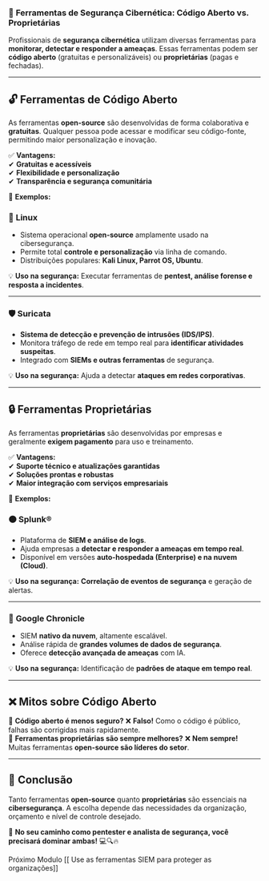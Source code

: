 ### 🔐 **Ferramentas de Segurança Cibernética: Código Aberto vs. Proprietárias**

Profissionais de **segurança cibernética** utilizam diversas ferramentas para **monitorar, detectar e responder a ameaças**. Essas ferramentas podem ser **código aberto** (gratuitas e personalizáveis) ou **proprietárias** (pagas e fechadas).

---

## 🔓 **Ferramentas de Código Aberto**

As ferramentas **open-source** são desenvolvidas de forma colaborativa e **gratuitas**. Qualquer pessoa pode acessar e modificar seu código-fonte, permitindo maior personalização e inovação.

✅ **Vantagens:**  
✔ **Gratuitas e acessíveis**  
✔ **Flexibilidade e personalização**  
✔ **Transparência e segurança comunitária**

🚀 **Exemplos:**

### 🐧 **Linux**

- Sistema operacional **open-source** amplamente usado na cibersegurança.
- Permite total **controle e personalização** via linha de comando.
- Distribuições populares: **Kali Linux, Parrot OS, Ubuntu**.

💡 **Uso na segurança:** Executar ferramentas de **pentest, análise forense e resposta a incidentes**.

---

### 🛡 **Suricata**

- **Sistema de detecção e prevenção de intrusões (IDS/IPS)**.
- Monitora tráfego de rede em tempo real para **identificar atividades suspeitas**.
- Integrado com **SIEMs e outras ferramentas** de segurança.

💡 **Uso na segurança:** Ajuda a detectar **ataques em redes corporativas**.

---

## 🔒 **Ferramentas Proprietárias**

As ferramentas **proprietárias** são desenvolvidas por empresas e geralmente **exigem pagamento** para uso e treinamento.

✅ **Vantagens:**  
✔ **Suporte técnico e atualizações garantidas**  
✔ **Soluções prontas e robustas**  
✔ **Maior integração com serviços empresariais**

🚀 **Exemplos:**

### 🟠 **Splunk®**

- Plataforma de **SIEM e análise de logs**.
- Ajuda empresas a **detectar e responder a ameaças em tempo real**.
- Disponível em versões **auto-hospedada (Enterprise) e na nuvem (Cloud)**.

💡 **Uso na segurança:** **Correlação de eventos de segurança** e geração de alertas.

---

### 🔵 **Google Chronicle**

- SIEM **nativo da nuvem**, altamente escalável.
- Análise rápida de **grandes volumes de dados de segurança**.
- Oferece **detecção avançada de ameaças** com IA.

💡 **Uso na segurança:** Identificação de **padrões de ataque em tempo real**.

---

## ❌ **Mitos sobre Código Aberto**

🔹 **Código aberto é menos seguro?** ❌ **Falso!** Como o código é público, falhas são corrigidas mais rapidamente.  
🔹 **Ferramentas proprietárias são sempre melhores?** ❌ **Nem sempre!** Muitas ferramentas **open-source são líderes do setor**.

---

## 🛑 **Conclusão**

Tanto ferramentas **open-source** quanto **proprietárias** são essenciais na **cibersegurança**. A escolha depende das necessidades da organização, orçamento e nível de controle desejado.

📌 **No seu caminho como pentester e analista de segurança, você precisará dominar ambas!** 💻🔍🔥

Próximo Modulo [[ Use as ferramentas SIEM para proteger as organizações]]
